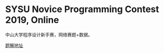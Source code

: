# SYSU Novice Programming Contest 2019, Online

中山大学程序设计新手赛，网络赛题+数据。

[题解地址](https://wu-kan.github.io/posts/acm/%E9%A2%98%E8%A7%A3/SYSU-Novice-Programming-Contest-2019,-Online)
